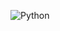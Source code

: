 ![Python](https://img.shields.io/badge/python-3670A0?logo=python&logoColor=ffdd54&style=for-the-badge)

